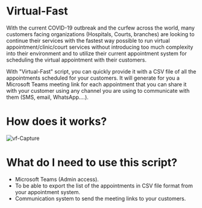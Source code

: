 # Virtual-Fast
With the current COVID-19 outbreak and the curfew across the world, many customers facing organizations (Hospitals, Courts, branches) are looking to continue their services with the fastest way possible to run virtual appointment/clinic/court services without introducing too much complexity into their environment and to utilize their current appointment system for scheduling the virtual appointment with their customers.

With "Virtual-Fast" script, you can quickly provide it with a CSV file of all the appointments scheduled for your customers. It will generate for you a Microsoft Teams meeting link for each appointment that you can share it with your customer using any channel you are using to communicate with them (SMS, email, WhatsApp....).

# How does it works?
![vf-Capture](https://user-images.githubusercontent.com/957921/79161543-53ca3e00-7de4-11ea-859e-86d487a2d463.PNG)


# What do I need to use this script?
- Microsoft Teams (Admin access).
- To be able to export the list of the appointments in CSV file format from your appointment system.
- Communication system to send the meeting links to your customers.

